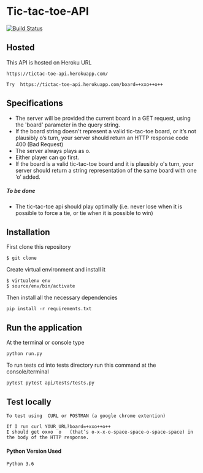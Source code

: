 # Tic-tac-toe-API

[![Build Status](https://travis-ci.org/owenbob/Tic-tac-toe-API.svg?branch=master)](https://travis-ci.org/owenbob/Tic-tac-toe-API)

## Hosted
This API is hosted on Heroku URL
```
https://tictac-toe-api.herokuapp.com/
```
```
Try  https://tictac-toe-api.herokuapp.com/board=+xxo++o++ 
```

## Specifications
- The server will be provided the current board in a GET request, using the 'board' parameter in the query string.
- If the board string doesn't represent a valid tic-tac-toe board, or it’s not plausibly o’s turn, your server should return an HTTP response code 400 (Bad Request)
- The server always plays as o.
- Either player can go first.
- If the board is a valid tic-tac-toe board and it is plausibly o's turn, your server should return a string representation of the same board with one ‘o’ added.
##### To be done
-  The tic-tac-toe api should play optimally (i.e. never lose when it is possible to force a tie, or tie when it is possible to win)



## Installation
First clone this repository
```
$ git clone 
```
Create virtual environment and install it
```
$ virtualenv env
$ source/env/bin/activate
```
Then install all the necessary dependencies
```
pip install -r requirements.txt
```
## Run the application
At the terminal or console type
```
python run.py
```
To run tests  cd into tests directory run this command at the console/terminal
```
pytest pytest api/tests/tests.py
```
## Test locally
```
To test using  CURL or POSTMAN (a google chrome extention)
```
```
If I run curl YOUR_URL?board=+xxo++o++
I should get oxxo  o   (that’s o-x-x-o-space-space-o-space-space) in the body of the HTTP response.
```
#### Python Version Used
```
Python 3.6
```
